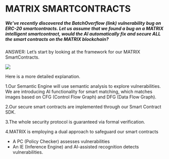 # MATRIX SMARTCONTRACTS

##### We’ve recently discovered the BatchOverflow (link) vulnerability bug on ERC-20 smartcontracts. Let us assume that we found a bug on a MATRIX intelligent smartcontract, would the AI automatically fix and secure ALL the smart contracts on the MATRIX blockchain?


ANSWER: Let’s start by looking at the framework for our MATRIX SmartContracts. 

![](https://i.imgur.com/tdl5pa8.png)



Here is a more detailed explanation.

1.Our Semantic Engine will use semantic analysis to explore vulnerabilities. We are introducing AI functionality for smart matching, which matches images based on CFG (Control Flow Graph) and DFG (Data Flow Graph).  

2.Our secure smart contracts are implemented through our Smart Contract SDK.   

3.The whole security protocol is guaranteed via formal verification.

4.MATRIX is employing a dual approach to safeguard our smart contracts 

- A PC (Policy Checker) assesses vulnerabilities
- An IE (Inference Engine) and AI-assisted recognition detects vulnerabilities.